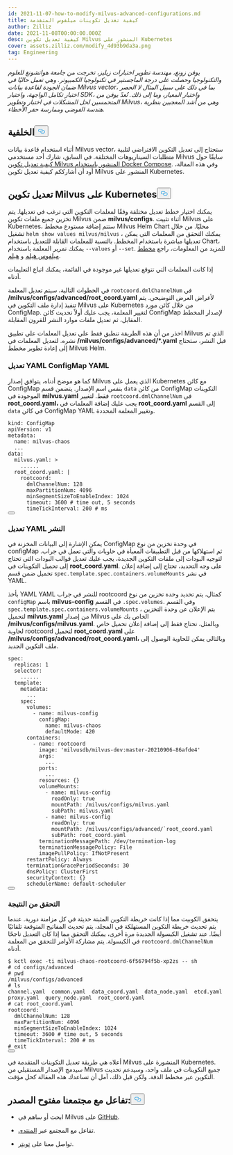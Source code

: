 ```yaml
---
id: 2021-11-07-how-to-modify-milvus-advanced-configurations.md
title: كيفية تعديل تكوينات ميلفوس المتقدمة
author: Zilliz
date: 2021-11-08T00:00:00.000Z
desc: كيفية تعديل تكوين Milvus المنشور على Kubernetes
cover: assets.zilliz.com/modify_4d93b9da3a.png
tag: Engineering
---
```

<p><em>يوفن زونغ، مهندسة تطوير اختبارات زيليز، تخرجت من جامعة هواتشونغ للعلوم والتكنولوجيا وحصلت على درجة الماجستير في تكنولوجيا الكمبيوتر. وهي تعمل حاليًا في ضمان الجودة لقاعدة بيانات Milvus vector، بما في ذلك على سبيل المثال لا الحصر اختبار تكامل الواجهة، واختبار SDK، واختبار المعيار، وما إلى ذلك. تُعدّ يوفن من المتحمسين لحل المشكلات في اختبار وتطوير Milvus، وهي من أشد المعجبين بنظرية هندسة الفوضى وممارسة حفر الأخطاء.</em></p>
<h2 id="Background" class="common-anchor-header">الخلفية<button data-href="#Background" class="anchor-icon" translate="no">
      <svg translate="no"
        aria-hidden="true"
        focusable="false"
        height="20"
        version="1.1"
        viewBox="0 0 16 16"
        width="16"
      >
        <path
          fill="#0092E4"
          fill-rule="evenodd"
          d="M4 9h1v1H4c-1.5 0-3-1.69-3-3.5S2.55 3 4 3h4c1.45 0 3 1.69 3 3.5 0 1.41-.91 2.72-2 3.25V8.59c.58-.45 1-1.27 1-2.09C10 5.22 8.98 4 8 4H4c-.98 0-2 1.22-2 2.5S3 9 4 9zm9-3h-1v1h1c1 0 2 1.22 2 2.5S13.98 12 13 12H9c-.98 0-2-1.22-2-2.5 0-.83.42-1.64 1-2.09V6.25c-1.09.53-2 1.84-2 3.25C6 11.31 7.55 13 9 13h4c1.45 0 3-1.69 3-3.5S14.5 6 13 6z"
        ></path>
      </svg>
    </button></h2><p>أثناء استخدام قاعدة بيانات Milvus vector، ستحتاج إلى تعديل التكوين الافتراضي لتلبية متطلبات السيناريوهات المختلفة. في السابق، شارك أحد مستخدمي Milvus سابقًا حول <a href="/blog/ar/2021-10-22-apply-configuration-changes-on-milvus-2.md">كيفية تعديل تكوين Milvus المنشور باستخدام Docker Compose</a>. وفي هذه المقالة، أود أن أشارككم كيفية تعديل تكوين Milvus المنشور على Kubernetes.</p>
<h2 id="Modify-configuration-of-Milvus-on-Kubernetes" class="common-anchor-header">تعديل تكوين Milvus على Kubernetes<button data-href="#Modify-configuration-of-Milvus-on-Kubernetes" class="anchor-icon" translate="no">
      <svg translate="no"
        aria-hidden="true"
        focusable="false"
        height="20"
        version="1.1"
        viewBox="0 0 16 16"
        width="16"
      >
        <path
          fill="#0092E4"
          fill-rule="evenodd"
          d="M4 9h1v1H4c-1.5 0-3-1.69-3-3.5S2.55 3 4 3h4c1.45 0 3 1.69 3 3.5 0 1.41-.91 2.72-2 3.25V8.59c.58-.45 1-1.27 1-2.09C10 5.22 8.98 4 8 4H4c-.98 0-2 1.22-2 2.5S3 9 4 9zm9-3h-1v1h1c1 0 2 1.22 2 2.5S13.98 12 13 12H9c-.98 0-2-1.22-2-2.5 0-.83.42-1.64 1-2.09V6.25c-1.09.53-2 1.84-2 3.25C6 11.31 7.55 13 9 13h4c1.45 0 3-1.69 3-3.5S14.5 6 13 6z"
        ></path>
      </svg>
    </button></h2><p>يمكنك اختيار خطط تعديل مختلفة وفقًا لمعلمات التكوين التي ترغب في تعديلها. يتم تخزين جميع ملفات تكوين Milvus ضمن <strong>milvus/configs</strong>. أثناء تثبيت Milvus على Kubernetes، ستتم إضافة مستودع مخطط Milvus Helm Chart محليًا. من خلال تشغيل <code translate="no">helm show values milvus/milvus</code> ، يمكنك التحقق من المعلمات التي يمكن تعديلها مباشرة باستخدام المخطط. بالنسبة للمعلمات القابلة للتعديل باستخدام Chart، يمكنك تمرير المعلمة باستخدام <code translate="no">--values</code> أو <code translate="no">--set</code>. للمزيد من المعلومات، راجع <a href="https://artifacthub.io/packages/helm/milvus/milvus">مخطط ميلفوس هيلم</a> و <a href="https://helm.sh/docs/">هيلم</a>.</p>
<p>إذا كانت المعلمات التي تتوقع تعديلها غير موجودة في القائمة، يمكنك اتباع التعليمات أدناه.</p>
<p>في الخطوات التالية، سيتم تعديل المعلمة <code translate="no">rootcoord.dmlChannelNum</code> في <strong>/milvus/configs/advanced/root_coord.yaml</strong> لأغراض العرض التوضيحي. يتم تنفيذ إدارة ملف التكوين في Milvus على Kubernetes من خلال كائن مورد ConfigMap. لتغيير المعلمة، يجب عليك أولاً تحديث كائن ConfigMap لإصدار المخطط المقابل، ثم تعديل ملفات موارد النشر للقرون المقابلة.</p>
<p>احذر من أن هذه الطريقة تنطبق فقط على تعديل المعلمات على تطبيق Milvus الذي تم نشره. لتعديل المعلمات في <strong>/milvus/configs/advanced/*.yaml</strong> قبل النشر، ستحتاج إلى إعادة تطوير مخطط Milvus Helm.</p>
<h3 id="Modify-ConfigMap-YAML" class="common-anchor-header">تعديل YAML ConfigMap YAML</h3><p>كما هو موضح أدناه، يتوافق إصدار Milvus الذي يعمل على Kubernetes مع كائن ConfigMap بنفس اسم الإصدار. يتضمن قسم <code translate="no">data</code> من كائن ConfigMap التكوينات الموجودة في <strong>milvus.yaml</strong> فقط. لتغيير <code translate="no">rootcoord.dmlChannelNum</code> في <strong>root_coord.yaml،</strong> يجب عليك إضافة المعلمات في <strong>root_coord.yaml</strong> إلى القسم <code translate="no">data</code> في كائن ConfigMap YAML وتغيير المعلمة المحددة.</p>
<pre><code translate="no">kind: ConfigMap
apiVersion: v1
metadata:
  name: milvus-chaos
  ...
data:
  milvus.yaml: &gt;
    ......
  root_coord.yaml: |
    rootcoord:
      dmlChannelNum: 128
      maxPartitionNum: 4096
      minSegmentSizeToEnableIndex: 1024
      <span class="hljs-built_in">timeout</span>: 3600 <span class="hljs-comment"># time out, 5 seconds</span>
      timeTickInterval: 200 <span class="hljs-comment"># ms</span>
<button class="copy-code-btn"></button></code></pre>
<h3 id="Modify-Deployment-YAML" class="common-anchor-header">تعديل YAML النشر</h3><p>يمكن الإشارة إلى البيانات المخزنة في ConfigMap في وحدة تخزين من نوع configMap ثم استهلاكها من قبل التطبيقات المعبأة في حاويات والتي تعمل في جراب. لتوجيه البودات إلى ملفات التكوين الجديدة، يجب عليك تعديل قوالب البودات التي تحتاج إلى تحميل التكوينات في <strong>root_coord.yaml</strong>. على وجه التحديد، تحتاج إلى إضافة إعلان تحميل ضمن قسم <code translate="no">spec.template.spec.containers.volumeMounts</code> في نشر YAML.</p>
<p>بأخذ YAML YAML للنشر في جراب rootcoord كمثال، يتم تحديد وحدة تخزين من نوع <code translate="no">configMap</code> باسم <strong>milvus-config</strong> في القسم <code translate="no">.spec.volumes</code>. وفي القسم <code translate="no">spec.template.spec.containers.volumeMounts</code> ، يتم الإعلان عن وحدة التخزين لتحميل <strong>milvus.yaml</strong> من إصدار Milvus الخاص بك على <strong>/milvus/configs/milvus.yaml</strong>. وبالمثل، تحتاج فقط إلى إضافة إعلان تحميل خاص لحاوية rootcoord لتحميل <strong>root_coord.yaml</strong> على <strong>/milvus/configs/advanced/root_coord.yaml،</strong> وبالتالي يمكن للحاوية الوصول إلى ملف التكوين الجديد.</p>
<pre><code translate="no" class="language-yaml">spec:
  replicas: 1
  selector:
    ......
  template:
    metadata:
      ...
    spec:
      volumes:
        - name: milvus-config
          configMap:
            name: milvus-chaos
            defaultMode: 420
      containers:
        - name: rootcoord
          image: <span class="hljs-string">&#x27;milvusdb/milvus-dev:master-20210906-86afde4&#x27;</span>
          args:
            ...
          ports:
            ...
          resources: {}
          volumeMounts:
            - name: milvus-config
              readOnly: <span class="hljs-literal">true</span>
              mountPath: /milvus/configs/milvus.yaml
              subPath: milvus.yaml
            - name: milvus-config
              readOnly: <span class="hljs-literal">true</span>
              mountPath: /milvus/configs/advanced/`root_coord.yaml
              subPath: root_coord.yaml
          terminationMessagePath: /dev/termination-log
          terminationMessagePolicy: File
          imagePullPolicy: IfNotPresent
      restartPolicy: Always
      terminationGracePeriodSeconds: 30
      dnsPolicy: ClusterFirst
      securityContext: {}
      schedulerName: default-scheduler
<button class="copy-code-btn"></button></code></pre>
<h3 id="Verify-the-result" class="common-anchor-header">التحقق من النتيجة</h3><p>يتحقق الكوبيت مما إذا كانت خريطة التكوين المثبتة حديثة في كل مزامنة دورية. عندما يتم تحديث خريطة التكوين المستهلكة في المجلد، يتم تحديث المفاتيح المتوقعة تلقائيًا أيضًا. عند تشغيل الكبسولة الجديدة مرة أخرى، يمكنك التحقق مما إذا كان التعديل ناجحًا في الكبسولة. يتم مشاركة الأوامر للتحقق من المعلمة <code translate="no">rootcoord.dmlChannelNum</code> أدناه.</p>
<pre><code translate="no" class="language-bash">$ kctl <span class="hljs-built_in">exec</span> -ti milvus-chaos-rootcoord-6f56794f5b-xp2zs -- sh
<span class="hljs-comment"># cd configs/advanced</span>
<span class="hljs-comment"># pwd</span>
/milvus/configs/advanced
<span class="hljs-comment"># ls</span>
channel.yaml  common.yaml  data_coord.yaml  data_node.yaml  etcd.yaml  proxy.yaml  query_node.yaml  root_coord.yaml
<span class="hljs-comment"># cat root_coord.yaml</span>
rootcoord:
  dmlChannelNum: 128
  maxPartitionNum: 4096
  minSegmentSizeToEnableIndex: 1024
  <span class="hljs-built_in">timeout</span>: 3600 <span class="hljs-comment"># time out, 5 seconds</span>
  timeTickInterval: 200 <span class="hljs-comment"># ms</span>
<span class="hljs-comment"># exit</span>
<button class="copy-code-btn"></button></code></pre>
<p>أعلاه هي طريقة تعديل التكوينات المتقدمة في Milvus المنشورة على Kubernetes. سيدمج الإصدار المستقبلي من Milvus جميع التكوينات في ملف واحد، وسيدعم تحديث التكوين عبر مخطط الدفة. ولكن قبل ذلك، آمل أن تساعدك هذه المقالة كحل مؤقت.</p>
<h2 id="Engage-with-our-open-source-community" class="common-anchor-header">تفاعل مع مجتمعنا مفتوح المصدر:<button data-href="#Engage-with-our-open-source-community" class="anchor-icon" translate="no">
      <svg translate="no"
        aria-hidden="true"
        focusable="false"
        height="20"
        version="1.1"
        viewBox="0 0 16 16"
        width="16"
      >
        <path
          fill="#0092E4"
          fill-rule="evenodd"
          d="M4 9h1v1H4c-1.5 0-3-1.69-3-3.5S2.55 3 4 3h4c1.45 0 3 1.69 3 3.5 0 1.41-.91 2.72-2 3.25V8.59c.58-.45 1-1.27 1-2.09C10 5.22 8.98 4 8 4H4c-.98 0-2 1.22-2 2.5S3 9 4 9zm9-3h-1v1h1c1 0 2 1.22 2 2.5S13.98 12 13 12H9c-.98 0-2-1.22-2-2.5 0-.83.42-1.64 1-2.09V6.25c-1.09.53-2 1.84-2 3.25C6 11.31 7.55 13 9 13h4c1.45 0 3-1.69 3-3.5S14.5 6 13 6z"
        ></path>
      </svg>
    </button></h2><ul>
<li><p>ابحث أو ساهم في Milvus على <a href="https://bit.ly/307b7jC">GitHub</a>.</p></li>
<li><p>تفاعل مع المجتمع عبر <a href="https://bit.ly/3qiyTEk">المنتدى</a>.</p></li>
<li><p>تواصل معنا على <a href="https://bit.ly/3ob7kd8">تويتر</a>.</p></li>
</ul>
